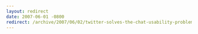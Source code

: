 ```yaml
---
layout: redirect
date: 2007-06-01 -0800
redirect: /archive/2007/06/02/twitter-solves-the-chat-usability-problem.aspx/
---
```

